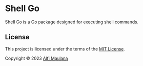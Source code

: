 # Shell Go

Shell Go is a [Go](https://go.dev/) package designed for executing shell commands.

## License

This project is licensed under the terms of the [MIT License](./LICENSE).

Copyright © 2023 [Alfi Maulana](https://github.com/threeal)
